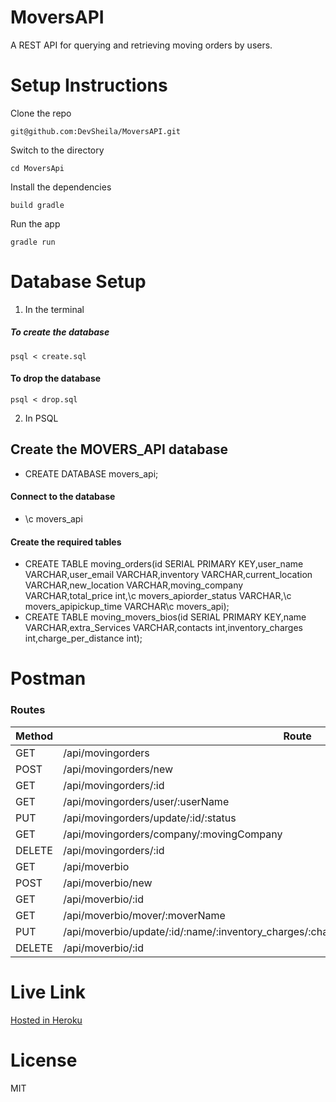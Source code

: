 # MoversAPI

A REST API for querying and retrieving moving orders by users.

# Setup Instructions
Clone the repo 
```shell
git@github.com:DevSheila/MoversAPI.git
```
Switch to the directory
```shell
cd MoversApi
```
Install the dependencies
```shell
build gradle
```
Run the app
```shell
gradle run
```

# Database Setup
1. In the terminal
##### To create the database
```shell
psql < create.sql
```
#### To drop the database
```shell
psql < drop.sql
```

2. In PSQL
## Create the MOVERS_API database
* CREATE DATABASE movers_api;
#### Connect to the database
* \c movers_api
#### Create the required tables
* CREATE TABLE moving_orders(id SERIAL PRIMARY KEY,user_name VARCHAR,user_email VARCHAR,inventory VARCHAR,current_location VARCHAR,new_location VARCHAR,moving_company VARCHAR,total_price int,\c movers_apiorder_status VARCHAR,\c movers_apipickup_time  VARCHAR\c movers_api);
* CREATE TABLE moving_movers_bios(id SERIAL PRIMARY KEY,name VARCHAR,extra_Services VARCHAR,contacts int,inventory_charges int,charge_per_distance int);

# Postman
### Routes
| Method | Route |
|--------|------ |
|GET     |/api/movingorders |
|POST    |/api/movingorders/new|
|GET     |/api/movingorders/:id|
|GET     |/api/movingorders/user/:userName|
|PUT     |/api/movingorders/update/:id/:status|
|GET     |/api/movingorders/company/:movingCompany|
|DELETE  |/api/movingorders/:id|
|GET     |/api/moverbio|
|POST    |/api/moverbio/new  |
|GET     |/api/moverbio/:id  |
|GET     |/api/moverbio/mover/:moverName  |
|PUT     |/api/moverbio/update/:id/:name/:inventory_charges/:charge_per_distance/:contacts/:extra_Services |
|DELETE  |/api/moverbio/:id  |

# Live Link

[Hosted in Heroku](https://moversapi.herokuapp.com/)

# License

MIT
